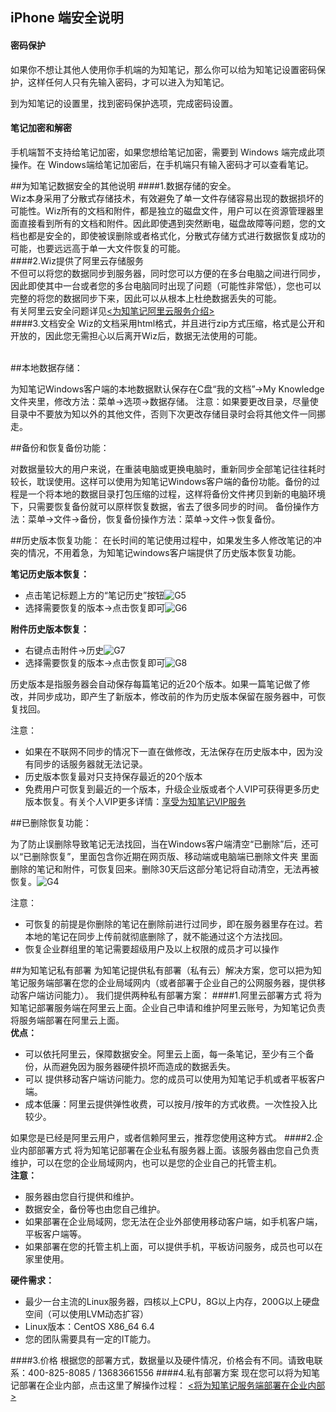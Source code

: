 ## iPhone 端安全说明

#### 密码保护
如果你不想让其他人使用你手机端的为知笔记，那么你可以给为知笔记设置密码保护，这样任何人只有先输入密码，才可以进入为知笔记。

到为知笔记的设置里，找到密码保护选项，完成密码设置。


#### 笔记加密和解密
手机端暂不支持给笔记加密，如果您想给笔记加密，需要到 Windows 端完成此项操作。在 Windows端给笔记加密后，在手机端只有输入密码才可以查看笔记。

##为知笔记数据安全的其他说明
####1.数据存储的安全。</br>
Wiz本身采用了分散式存储技术，有效避免了单一文件存储容易出现的数据损坏的可能性。Wiz所有的文档和附件，都是独立的磁盘文件，用户可以在资源管理器里面直接看到所有的文档和附件。因此即使遇到突然断电，磁盘故障等问题，您的文档也都是安全的，即使被误删除或者格式化，分散式存储方式进行数据恢复成功的可能，也要远远高于单一大文件恢复的可能。</br>
####2.Wiz提供了阿里云存储服务</br>
不但可以将您的数据同步到服务器，同时您可以方便的在多台电脑之间进行同步，因此即使其中一台或者您的多台电脑同时出现了问题（可能性非常低），您也可以完整的将您的数据同步下来，因此可以从根本上杜绝数据丢失的可能。</br>有关阿里云安全问题详见[<为知笔记阿里云服务介绍>](http://blog.wiz.cn/aliyun)</br>
####3.文档安全
Wiz的文档采用html格式，并且进行zip方式压缩，格式是公开和开放的，因此您无需担心以后离开Wiz后，数据无法使用的可能。</br></br>

##本地数据存储：

为知笔记Windows客户端的本地数据默认保存在C盘“我的文档”->My Knowledge 文件夹里，修改方法：菜单->选项->数据存储。
注意：如果要更改目录，尽量使目录中不要放为知以外的其他文件，否则下次更改存储目录时会将其他文件一同挪走。

##备份和恢复备份功能：

对数据量较大的用户来说，在重装电脑或更换电脑时，重新同步全部笔记往往耗时较长，耽误使用。这样可以使用为知笔记Windows客户端的备份功能。备份的过程是一个将本地的数据目录打包压缩的过程，这样将备份文件拷贝到新的电脑环境下，只需要恢复备份就可以原样恢复数据，省去了很多同步的时间。
备份操作方法：菜单->文件->备份，恢复备份操作方法：菜单->文件->恢复备份。


##历史版本恢复功能：
在长时间的笔记使用过程中，如果发生多人修改笔记的冲突的情况，不用着急，为知笔记windows客户端提供了历史版本恢复功能。

**笔记历史版本恢复：**
+ 点击笔记标题上方的“笔记历史”按钮![G5](G5.jpg)
+ 选择需要恢复的版本->点击恢复即可![G6](G6.jpg)


**附件历史版本恢复：**
+ 右键点击附件->历史![G7](G7.jpg)
+ 选择需要恢复的版本->点击恢复即可![G8](G8.jpg)

历史版本是指服务器会自动保存每篇笔记的近20个版本。如果一篇笔记做了修改，并同步成功，即产生了新版本，修改前的作为历史版本保留在服务器中，可恢复找回。


注意：
- 如果在不联网不同步的情况下一直在做修改，无法保存在历史版本中，因为没有同步的话服务器就无法记录。
- 历史版本恢复最对只支持保存最近的20个版本
- 免费用户可恢复到最近的一个版本，升级企业版或者个人VIP可获得更多历史版本恢复。有关个人VIP更多详情：[享受为知笔记VIP服务](http://blog.wiz.cn/wiz-vip.html)



##已删除恢复功能：

为了防止误删除导致笔记无法找回，当在Windows客户端清空“已删除”后，还可以“已删除恢复”，里面包含你近期在网页版、移动端或电脑端已删除文件夹 里面删除的笔记和附件，可恢复回来。删除30天后这部分笔记将自动清空，无法再被恢复。![G4](G4.jpg)

注意：
+ 可恢复的前提是你删除的笔记在删除前进行过同步，即在服务器里存在过。若本地的笔记在同步上传前就彻底删除了，就不能通过这个方法找回。
+ 恢复企业群组里的笔记需要超级用户及以上权限的成员才可以操作


##为知笔记私有部署
为知笔记提供私有部署（私有云）解决方案，您可以把为知笔记服务端部署在您的企业局域网内（或者部署于企业自己的公网服务器，提供移动客户端访问能力）。
我们提供两种私有部署方案：
####1.阿里云部署方式
将为知笔记部署服务端在阿里云上面。企业自己申请和维护阿里云账号，为知笔记负责将服务端部署在阿里云上面。</br>
**优点：**

+ 可以依托阿里云，保障数据安全。阿里云上面，每一条笔记，至少有三个备份，从而避免因为服务器硬件损坏而造成的数据丢失。
+ 可以 提供移动客户端访问能力。您的成员可以使用为知笔记手机或者平板客户端。
+ 成本低廉：阿里云提供弹性收费，可以按月/按年的方式收费。一次性投入比较少。

如果您是已经是阿里云用户，或者信赖阿里云，推荐您使用这种方式。
####2.企业内部部署方式
将为知笔记部署在企业私有服务器上面。该服务器由您自己负责维护，可以在您的企业局域网内，也可以是您的企业自己的托管主机。</br>
**注意：**

+ 服务器由您自行提供和维护。
+ 数据安全，备份等也由您自己维护。
+ 如果部署在企业局域网，您无法在企业外部使用移动客户端，如手机客户端，平板客户端等。
+ 如果部署在您的托管主机上面，可以提供手机，平板访问服务，成员也可以在家里使用。

**硬件需求：**

+ 最少一台主流的Linux服务器，四核以上CPU，8G以上内存，200G以上硬盘空间（可以使用LVM动态扩容）
+ Linux版本：CentOS X86_64 6.4
+ 您的团队需要具有一定的IT能力。

####3.价格
根据您的部署方式，数据量以及硬件情况，价格会有不同。请致电联系：400-825-8085 / 13683661556
####4.私有部署方案
现在您可以将为知笔记部署在企业内部，点击这里了解操作过程：
[<将为知笔记服务端部署在企业内部>](http://blog.wiz.cn/wiz-deploy.html)
